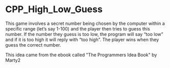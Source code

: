 # CPP_High_Low_Guess

This game involves a secret number being chosen by the computer within a specific range (let’s say 1-100) and the player then tries to guess this number.
If the number they guess is too low, the program will say “too low” and if it is too high it will reply with “too high”. 
The player wins when they guess the correct number.

This idea came from the ebook called "The Programmers Idea Book" by Marty2
